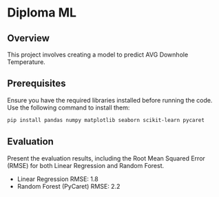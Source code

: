 # Diploma ML

## Overview
This project involves creating a model to predict AVG Downhole Temperature.

## Prerequisites
Ensure you have the required libraries installed before running the code. Use the following command to install them:
```bash
pip install pandas numpy matplotlib seaborn scikit-learn pycaret
```
## Evaluation
Present the evaluation results, including the Root Mean Squared Error (RMSE) for both Linear Regression and Random Forest.

* Linear Regression RMSE: 1.8
* Random Forest (PyCaret) RMSE: 2.2
